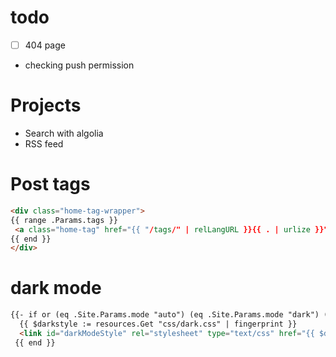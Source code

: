 # todo

- [ ] 404 page
- checking push permission

# Projects

- Search with algolia
- RSS feed

# Post tags

```html
<div class="home-tag-wrapper">
{{ range .Params.tags }}
 <a class="home-tag" href="{{ "/tags/" | relLangURL }}{{ . | urlize }}">{{ . }}</a>
{{ end }}
</div>
```

# dark mode

```html
{{- if or (eq .Site.Params.mode "auto") (eq .Site.Params.mode "dark") (eq .Site.Params.mode "toggle") -}}
  {{ $darkstyle := resources.Get "css/dark.css" | fingerprint }}
  <link id="darkModeStyle" rel="stylesheet" type="text/css" href="{{ $darkstyle.Permalink }}" {{ if eq .Site.Params.mode "auto" }}media="(prefers-color-scheme: dark)"{{ end }} {{ if eq .Site.Params.mode "toggle" }}disabled{{ end }} />
 {{ end }}
```
